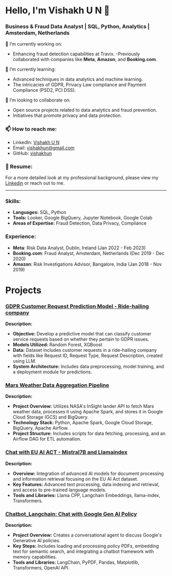 # Hello, I'm Vishakh U N 👋

### Business & Fraud Data Analyst | SQL, Python, Analytics | Amsterdam, Netherlands

🔭 I’m currently working on:
- Enhancing fraud detection capabilities at Travix.
-Previously collaborated with companies like **Meta**, **Amazon**, and **Booking.com**.

🌱 I’m currently learning:
- Advanced techniques in data analytics and machine learning.
- The intricacies of GDPR, Privacy Law compliance and Payment Compliance (PSD2, PCI DSS).

👯 I’m looking to collaborate on:
- Open source projects related to data analytics and fraud prevention.
- Initiatives that promote privacy and data protection.

### 📫 How to reach me:
- LinkedIn: [Vishakh U N](https://www.linkedin.com/in/vishakhun)
- Email: [vishakhun@gmail.com](mailto:vishakhun@gmail.com)
- GitHub: [vishakhun](https://github.com/vishakhun)

### 📄 Resume:
For a more detailed look at my professional background, please view my [Linkedin](https://www.linkedin.com/in/vishakhun) or reach out to me.

---

### Skills:
- **Languages:** SQL, Python
- **Tools:** Looker, Google BigQuery, Jupyter Notebook, Google Colab
- **Areas of Expertise:** Fraud Detection, Data Privacy, Compliance

### Experience:
- **Meta**: Risk Data Analyst, Dublin, Ireland (Jan 2022 - Feb 2023)
- **Booking.com**: Fraud Analyst, Amsterdam, Netherlands (Dec 2019 - Dec 2020)
- **Amazon**: Risk Investigations Advisor, Bangalore, India (Jan 2018 - Nov 2019)

# Projects

### [GDPR Customer Request Prediction Model - Ride-hailing company](https://github.com/vishakhun/GDPR_Prediction)
**Description:**
- **Objective:** Develop a predictive model that can classify customer service requests based on whether they pertain to GDPR issues.
- **Models Utilized:** Random Forest, XGBoost
- **Data:** Dataset includes customer requests in a ride-hailing company with fields like Request ID, Request Type, Request Description, created using LLM.
- **System Architecture:** Includes data preprocessing, model training, and a deployment module for predictions.

### [Mars Weather Data Aggregation Pipeline](https://github.com/vishakhun/ETL)
**Description:**
- **Project Overview:** Utilizes NASA's InSight lander API to fetch Mars weather data, processes it using Apache Spark, and stores it in Google Cloud Storage (GCS) and BigQuery.
- **Technology Stack:** Python, Apache Spark, Google Cloud Storage, BigQuery, Apache Airflow.
- **Project Structure:** Includes scripts for data fetching, processing, and an Airflow DAG for ETL automation.

### [Chat with EU AI ACT - Mistral7B and Llamaindex](https://github.com/vishakhun/EU-AI-ACT-Chatbot)
**Description:**
- **Overview:** Integration of advanced AI models for document processing and information retrieval focusing on the EU AI Act dataset.
- **Key Features:** Advanced text processing, data indexing and retrieval, and access to pre-trained language models.
- **Tools and Libraries:** Llama CPP, Langchain Embeddings, llama-index, Transformers.

### [Chatbot_Langchain: Chat with Google Gen AI Policy](https://github.com/vishakhun/Google-GenAI-Chatbot)
**Description:**
- **Project Overview:** Creates a conversational agent to discuss Google's Generative AI policies.
- **Key Steps:** Includes loading and processing policy PDFs, embedding text for semantic search, and integrating a chatbot framework with memory capabilities.
- **Tools and Libraries:** LangChain, PyPDF, Pandas, Matplotlib, Transformers, OpenAI API.
